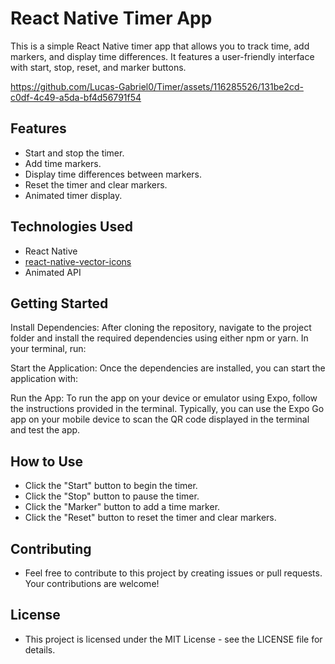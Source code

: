 # React Native Timer App

This is a simple React Native timer app that allows you to track time, add markers, and display time differences. It features a user-friendly interface with start, stop, reset, and marker buttons.


https://github.com/Lucas-Gabriel0/Timer/assets/116285526/131be2cd-c0df-4c49-a5da-bf4d56791f54



## Features

- Start and stop the timer.
- Add time markers.
- Display time differences between markers.
- Reset the timer and clear markers.
- Animated timer display.

## Technologies Used

- React Native
- [react-native-vector-icons](https://github.com/oblador/react-native-vector-icons)
- Animated API

## Getting Started

Install Dependencies: After cloning the repository, navigate to the project folder and install the required dependencies using either npm or yarn. In your terminal, run:

Start the Application: Once the dependencies are installed, you can start the application with:

Run the App: To run the app on your device or emulator using Expo, follow the instructions provided in the terminal. Typically, you can use the Expo Go app on your mobile device to scan the QR code displayed in the terminal and test the app.

## How to Use
- Click the "Start" button to begin the timer.
- Click the "Stop" button to pause the timer.
- Click the "Marker" button to add a time marker.
- Click the "Reset" button to reset the timer and clear markers.

## Contributing
- Feel free to contribute to this project by creating issues or pull requests. Your contributions are welcome!

## License
- This project is licensed under the MIT License - see the LICENSE file for details.
